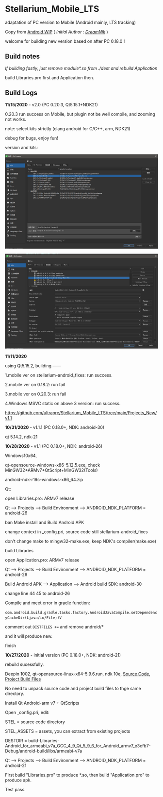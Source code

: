 # Stellarium_Mobile_LTS
adaptation of PC version to Mobile (Android mainly, LTS tracking)

Copy from [Android WIP](https://github.com/Stellarium/stellarium/pull/194) ( *Initial Author : [DreamNik](https://github.com/DreamNik)* )

welcome for building new version based on after PC 0.18.0 !

## Build notes

*If building  fastly, just remove module\*.so from ./dest and rebuild Application*

build Libraries.pro first and Application then.

## Build Logs



**11/15/2020** - v2.0 (PC 0.20.3, Qt5.15.1+NDK21)

0.20.3 run success on Mobile, but plugin not be well compile, and zooming not works.

note: select kits strictly (clang android for C/C++, arm, NDK21)

debug for bugs, enjoy fun!

version and kits:

![image-20201115235653691](assets/image-20201115235653691.png)

![image-20201115235456458](assets\image-20201115235456458.png)

**11/11/2020**

using Qt5.15.2, building ——

1.mobile ver on stellarium-android_fixes: run success.

2.mobile ver on 0.18.2: run fail

3.mobile ver on 0.20.3: run fail

4.Windows MSVC static on above 3 version: run success.

https://github.com/ultrapre/Stellarium_Mobile_LTS/tree/main/Projects_New/v1.1


**10/31/2020** - v1.1.1 (PC 0.18.0+, NDK: android-30)

qt 5.14.2, ndk-21


**10/28/2020** - v1.1 (PC 0.18.0+, NDK: android-26)

Windows10x64,

qt-opensource-windows-x86-5.12.5.exe, check MinGW32+ARMv7+QtScript+MinGW32(Tools)

android-ndk-r19c-windows-x86_64.zip

Qt: 

open Libraries.pro: ARMv7 release

Qt --> Projects --> Build Environment --> ANDROID_NDK_PLATFORM = android-26

ban Make install and Build Android APK

change context in _config.pri, source code still stellarium-android_fixes

don't change make to mingw32-make.exe, keep NDK's compiler(make.exe)

build Libraries

open Application.pro: ARMv7 release

Qt --> Projects --> Build Environment --> ANDROID_NDK_PLATFORM = android-26

Build Android APK --> Application --> Android build SDK: android-30

change line 44 45 to android-26

Compile and meet error in gradle function:

`com.android.build.gradle.tasks.factory.AndroidJavaCompile.setDependencyCacheDir(Ljava/io/File;)V`

comment out `DISTFILES +=` and remove android/*

and it will produce new.

finish

**10/27/2020** - initial version (PC 0.18.0+, NDK: android-21)

rebuild sucessfully.

Deepin 1002, qt-opensource-linux-x64-5.9.6.run, ndk 10e, [Source Code](https://github.com/DreamNik/stellarium/tree/1fc06cdbcbb172310fd86fd185c4ae0d9a187523), [Project Build Files](https://drive.google.com/open?id=1zP6JEOuF4vbsziwofh6mfUDt5HZKaSbh)

No need to unpack source code and project build files to thge same directory.

Install Qt Android-arm v7 + QtScripts

Open _config.pri, edit:

STEL = source code directory

STEL_ASSETS = assets, you can extract from existing projects

DESTDIR     = build-Libraries-Android_for_armeabi_v7a_GCC_4_9_Qt_5_9_6_for_Android_armv7_e3cfb7-Debug/android-build/libs/armeabi-v7a



Qt --> Projects --> Build Environment --> ANDROID_NDK_PLATFORM = android-21

First build "Libraries.pro" to produce *.so, then build "Application.pro" to produce apk.

Test pass.









